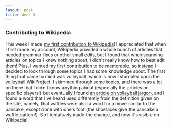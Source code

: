 ```yaml
---
layout: post
title: Week 3
---
```



### Contributing to Wikipedia

This week I made [my first contribution to Wikipedia](https://en.wikipedia.org/wiki/Special:Contributions/Dorasun)! I appreciated that when I first made my account, Wikipedia provided a whole bunch of articles that needed grammar fixes or other small edits, but I found that when scanning articles on topics I knew nothing about, I didn't really know how to best edit them! Plus, I wanted my first contribution to be memorable, so instead I decided to look through some topics I had some knowledge about. The first thing that came to mind was volleyball, which is how I stumbled upon the [volleyball WikiProject](https://en.wikipedia.org/wiki/Wikipedia:WikiProject_Volleyball). I skimmed through some topics, and there was a lot on there that I didn't know anything about (especially the articles on specific players!) but eventually I found [an article on volleyball jargon](https://en.wikipedia.org/wiki/Volleyball_jargon), and I found a word that I've heard used differently from the definition given on the site, namely, that waffles were also a word for a move similar to the pancake, except done with one's foot (the shoelaces give the pancake a waffle pattern!). So I tentatively made the change, and now it's visible on Wikipedia!
